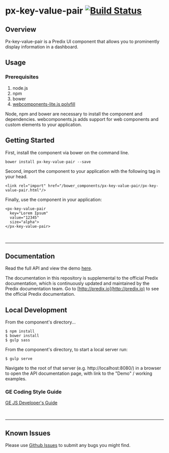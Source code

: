 # px-key-value-pair [![Build Status](https://travis-ci.org/PredixDev/px-key-value-pair.svg?branch=master)](https://travis-ci.org/PredixDev/px-key-value-pair)

## Overview

Px-key-value-pair is a Predix UI component that allows you to prominently display information in a dashboard.

## Usage

### Prerequisites
1. node.js
2. npm
3. bower
4. [webcomponents-lite.js polyfill](https://github.com/webcomponents/webcomponentsjs)

Node, npm and bower are necessary to install the component and dependencies. webcomponents.js adds support for web components and custom elements to your application.

## Getting Started

First, install the component via bower on the command line.

```
bower install px-key-value-pair --save
```

Second, import the component to your application with the following tag in your head.

```
<link rel="import" href="/bower_components/px-key-value-pair/px-key-value-pair.html"/>
```

Finally, use the component in your application:

```
<px-key-value-pair
  key="Lorem Ipsum"
  value="12345"
  size="alpha">
</px-key-value-pair>
```

<br />
<hr />

## Documentation

Read the full API and view the demo [here](https://predixdev.github.io/px-key-value-pair).

The documentation in this repository is supplemental to the official Predix documentation, which is continuously updated and maintained by the Predix documentation team. Go to [http://predix.io](http://predix.io)  to see the official Predix documentation.


## Local Development

From the component's directory...

```
$ npm install
$ bower install
$ gulp sass
```

From the component's directory, to start a local server run:

```
$ gulp serve
```

Navigate to the root of that server (e.g. http://localhost:8080/) in a browser to open the API documentation page, with link to the "Demo" / working examples.

### GE Coding Style Guide
[GE JS Developer's Guide](https://github.com/GeneralElectric/javascript)

<br />
<hr />

## Known Issues

Please use [Github Issues](https://github.com/PredixDev/px-key-value-pair/issues) to submit any bugs you might find.
